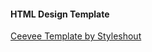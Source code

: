 #### HTML Design Template
<a href="https://www.styleshout.com/free-templates/ceevee/">Ceevee Template by Styleshout</a>


